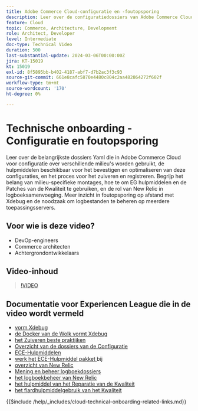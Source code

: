 ```yaml
---
title: Adobe Commerce Cloud-configuratie en -foutopsporing
description: Leer over de configuratiedossiers van Adobe Commerce Cloud, het zuiveren hulpmiddelen, en logboekbeheer, essentieel voor DevOps, systeembeheerders, en backend ontwikkelaars.
feature: Cloud
topic: Commerce, Architecture, Development
role: Architect, Developer
level: Intermediate
doc-type: Technical Video
duration: 500
last-substantial-update: 2024-03-06T00:00:00Z
jira: KT-15019
kt: 15019
exl-id: 8f5895bb-b402-4187-abf7-d7b2ac3f3c93
source-git-commit: 661e8cafc5870e4480c804c2aa482864272f602f
workflow-type: tm+mt
source-wordcount: '170'
ht-degree: 0%

---
```


# Technische onboarding - Configuratie en foutopsporing

Leer over de belangrijkste dossiers Yaml die in Adobe Commerce Cloud voor configuratie over verschillende milieu&#39;s worden gebruikt, de hulpmiddelen beschikbaar voor het bevestigen en optimaliseren van deze configuraties, en het proces voor het zuiveren en registreren. Begrijp het belang van milieu-specifieke montages, hoe te om EG hulpmiddelen en de Patches van de Kwaliteit te gebruiken, en de rol van New Relic in logboeksamenvoeging. Meer inzicht in foutopsporing op afstand met Xdebug en de noodzaak om logbestanden te beheren op meerdere toepassingsservers.

## Voor wie is deze video?

- DevOp-engineers
- Commerce architecten
- Achtergrondontwikkelaars

## Video-inhoud

>[!VIDEO](https://video.tv.adobe.com/v/3427709?learn=on)

## Documentatie voor Experiencen League die in de video wordt vermeld

- [ vorm Xdebug ](https://experienceleague.adobe.com/docs/commerce-cloud-service/user-guide/develop/test/debug.html)
- [ de Docker van de Wolk vormt Xdebug ](https://developer.adobe.com/commerce/cloud-tools/docker/test/configure-xdebug/)
- [ het Zuiveren beste praktijken ](https://experienceleague.adobe.com/docs/commerce-operations/implementation-playbook/best-practices/development/debugging.html)
- [ Overzicht van de dossiers van de Configuratie ](https://experienceleague.adobe.com/docs/commerce-cloud-service/user-guide/configure/overview.html)
- [ ECE-Hulpmiddelen ](https://experienceleague.adobe.com/docs/commerce-cloud-service/user-guide/dev-tools/ece-tools/package-overview.html)
- [ werk het ECE-Hulpmiddel pakket ](https://experienceleague.adobe.com/docs/commerce-cloud-service/user-guide/dev-tools/ece-tools/update-package.html) bij
- [ overzicht van New Relic ](https://experienceleague.adobe.com/docs/commerce-cloud-service/user-guide/monitor/new-relic/new-relic-service.html)
- [ Mening en beheer logboekdossiers ](https://experienceleague.adobe.com/docs/commerce-cloud-service/user-guide/develop/test/log-locations.html)
- [ het logboekbeheer van New Relic ](https://experienceleague.adobe.com/docs/commerce-cloud-service/user-guide/monitor/new-relic/log-management.html)
- [ het hulpmiddel van het Reparatie van de Kwaliteit ](https://experienceleague.adobe.com/tools/commerce-quality-patches/index.html)
- [ het flardhulpmiddelgebruik van het Kwaliteit ](https://experienceleague.adobe.com/docs/commerce-operations/tools/quality-patches-tool/usage.html)

{{$include /help/_includes/cloud-technical-onboarding-related-links.md}}

